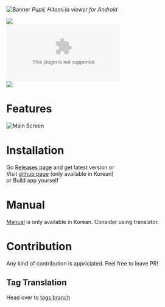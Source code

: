 ![Banner](https://github.com/tom5079/Pupil/blob/gh-pages/assets/images/pupil-banner.png?raw=true)
*Pupil, Hitomi.la viewer for Android*  

![](https://img.shields.io/github/downloads/tom5079/Pupil/total)  
[![](https://img.shields.io/github/downloads/tom5079/Pupil/5.1.6-hotfix4/Pupil-v5.1.6-hotfix4.apk?color=%234fc3f7&label=DOWNLOAD%20APP&style=for-the-badge)](https://github.com/tom5079/Pupil/releases/download/5.1.6-hotfix4/Pupil-v5.1.6-hotfix4.apk)  
[![](https://discordapp.com/api/guilds/610452916612104194/embed.png?style=banner2)](https://discord.gg/Stj4b5v)  

# Features
![Main Screen](https://github.com/tom5079/Pupil/blob/gh-pages/assets/images/main-screenshot.jpg?raw=true)

# Installation

Go [Releases page](https://github.com/tom5079/Pupil/releases) and get latest version or  
Visit [github page](https://tom5079.github.io/Pupil/) (only available in Korean)  
or Build app yourself  

# Manual

[Manual](https://tom5079.github.io/Pupil/2019/06/06/manual-kr.html) is only available in Korean. Consider using translator.

# Contribution

Any kind of contribution is appriciated. Feel free to leave PR!

## Tag Translation
Head over to [tags branch](https://github.com/tom5079/Pupil/tree/tags)
